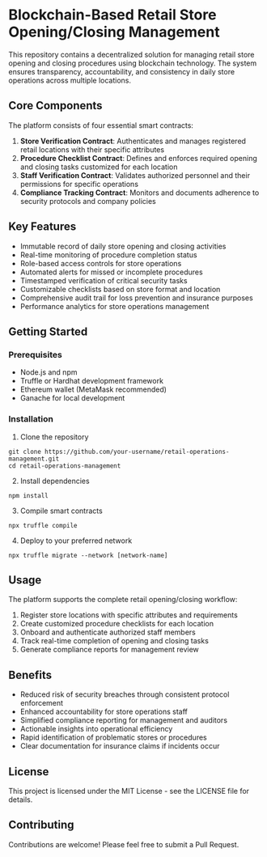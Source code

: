 # Blockchain-Based Retail Store Opening/Closing Management

This repository contains a decentralized solution for managing retail store opening and closing procedures using blockchain technology. The system ensures transparency, accountability, and consistency in daily store operations across multiple locations.

## Core Components

The platform consists of four essential smart contracts:

1. **Store Verification Contract**: Authenticates and manages registered retail locations with their specific attributes
2. **Procedure Checklist Contract**: Defines and enforces required opening and closing tasks customized for each location
3. **Staff Verification Contract**: Validates authorized personnel and their permissions for specific operations
4. **Compliance Tracking Contract**: Monitors and documents adherence to security protocols and company policies

## Key Features

- Immutable record of daily store opening and closing activities
- Real-time monitoring of procedure completion status
- Role-based access controls for store operations
- Automated alerts for missed or incomplete procedures
- Timestamped verification of critical security tasks
- Customizable checklists based on store format and location
- Comprehensive audit trail for loss prevention and insurance purposes
- Performance analytics for store operations management

## Getting Started

### Prerequisites

- Node.js and npm
- Truffle or Hardhat development framework
- Ethereum wallet (MetaMask recommended)
- Ganache for local development

### Installation

1. Clone the repository
```
git clone https://github.com/your-username/retail-operations-management.git
cd retail-operations-management
```

2. Install dependencies
```
npm install
```

3. Compile smart contracts
```
npx truffle compile
```

4. Deploy to your preferred network
```
npx truffle migrate --network [network-name]
```

## Usage

The platform supports the complete retail opening/closing workflow:

1. Register store locations with specific attributes and requirements
2. Create customized procedure checklists for each location
3. Onboard and authenticate authorized staff members
4. Track real-time completion of opening and closing tasks
5. Generate compliance reports for management review

## Benefits

- Reduced risk of security breaches through consistent protocol enforcement
- Enhanced accountability for store operations staff
- Simplified compliance reporting for management and auditors
- Actionable insights into operational efficiency
- Rapid identification of problematic stores or procedures
- Clear documentation for insurance claims if incidents occur

## License

This project is licensed under the MIT License - see the LICENSE file for details.

## Contributing

Contributions are welcome! Please feel free to submit a Pull Request.
